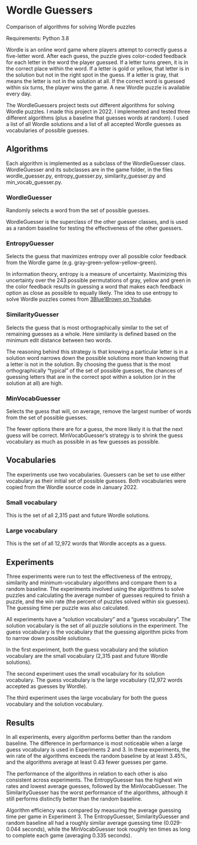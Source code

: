 # Wordle Guessers
Comparison of algorithms for solving Wordle puzzles

Requirements: Python 3.8

Wordle is an online word game where players attempt to correctly guess a five-letter word. After each guess, the puzzle gives color-coded feedback for each letter in the word the player guessed. If a letter turns green, it is in the correct place within the word. If a letter is gold or yellow, that letter is in the solution but not in the right spot in the guess. If a letter is gray, that means the letter is not in the solution at all. If the correct word is guessed within six turns, the player wins the game. A new Wordle puzzle is available every day.

The WordleGuessers project tests out different algorithms for solving Wordle puzzles. I made this project in 2022. I implemented and tested three different algorithms (plus a baseline that guesses words at random). I used a list of all Wordle solutions and a list of all accepted Wordle guesses as vocabularies of possible guesses.

## Algorithms

Each algorithm is implemented as a subclass of the WordleGuesser class. WordleGuesser and its subclasses are in the game folder, in the files wordle_guesser.py, entropy_guesser.py, similarity_guesser.py and min_vocab_guesser.py.

### WordleGuesser

Randomly selects a word from the set of possible guesses.

WordleGuesser is the superclass of the other guesser classes, and is used as a random baseline for testing the effectiveness of the other guessers.

### EntropyGuesser

Selects the guess that maximizes entropy over all possible color feedback from the Wordle game (e.g. gray-green-yellow-yellow-green).

In information theory, entropy is a measure of uncertainty. Maximizing this uncertainty over the 243 possible permutations of gray, yellow and green in the color feedback results in guessing a word that makes each feedback option as close as possible to equally likely. The idea to use entropy to solve Wordle puzzles comes from [3Blue1Brown on Youtube](https://www.youtube.com/watch?v=v68zYyaEmEA). 

### SimilarityGuesser

Selects the guess that is most orthographically similar to the set of remaining guesses as a whole. Here similarity is defined based on the minimum edit distance between two words.

The reasoning behind this strategy is that knowing a particular letter is in a solution word narrows down the possible solutions more than knowing that a letter is not in the solution. By choosing the guess that is the most orthographically “typical” of the set of possible guesses, the chances of guessing letters that are in the correct spot within a solution (or in the solution at all) are high.

### MinVocabGuesser

Selects the guess that will, on average, remove the largest number of words from the set of possible guesses.

The fewer options there are for a guess, the more likely it is that the next guess will be correct. MinVocabGuesser’s strategy is to shrink the guess vocabulary as much as possible in as few guesses as possible.

## Vocabularies

The experiments use two vocabularies. Guessers can be set to use either vocabulary as their initial set of possible guesses. Both vocabularies were copied from the Wordle source code in January 2022.

### Small vocabulary

This is the set of all 2,315 past and future Wordle solutions.

### Large vocabulary

This is the set of all 12,972 words that Wordle accepts as a guess.

## Experiments

Three experiments were run to test the effectiveness of the entropy, similarity and minimum-vocabulary algorithms and compare them to a random baseline. The experiments involved using the algorithms to solve puzzles and calculating the average number of guesses required to finish a puzzle, and the win rate (the percent of puzzles solved within six guesses). The guessing time per puzzle was also calculated. 

All experiments have a “solution vocabulary” and a “guess vocabulary”. The solution vocabulary is the set of all puzzle solutions in the experiment. The guess vocabulary is the vocabulary that the guessing algorithm picks from to narrow down possible solutions.

In the first experiment,  both the guess vocabulary and the solution vocabulary are the small vocabulary (2,315 past and future Wordle solutions).

The second experiment uses the small vocabulary for its solution vocabulary. The guess vocabulary is the large vocabulary (12,972 words accepted as guesses by Wordle).

The third experiment uses the large vocabulary for both the guess vocabulary and the solution vocabulary.

## Results

In all experiments, every algorithm performs better than the random baseline. The difference in performance is most noticeable when a large guess vocabulary is used in Experiments 2 and 3. In these experiments, the win rate of the algorithms exceeds the random baseline by at least 3.45%, and the algorithms average at least 0.43 fewer guesses per game.

The performance of the algorithms in relation to each other is also consistent across experiments. The EntropyGuesser has the highest win rates and lowest average guesses, followed by the MinVocabGuesser. The SimilarityGuesser has the worst performance of the algorithms, although it still performs distinctly better than the random baseline. 

Algorithm efficiency was compared by measuring the average guessing time per game in Experiment 3. The EntropyGuesser, SimilarityGuesser and random baseline all had a roughly similar average guessing time (0.029-0.044 seconds), while the MinVocabGuesser took roughly ten times as long to complete each game (averaging 0.335 seconds).

